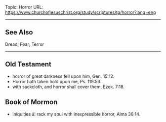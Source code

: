 Topic: Horror
URL: https://www.churchofjesuschrist.org/study/scriptures/tg/horror?lang=eng

---

## See Also

Dread; Fear; Terror

---

## Old Testament

- horror of great darkness fell upon him, Gen. 15:12.
- Horror hath taken hold upon me, Ps. 119:53.
- with sackcloth, and horror shall cover them, Ezek. 7:18.

## Book of Mormon

- iniquities â¦ rack my soul with inexpressible horror, Alma 36:14.

